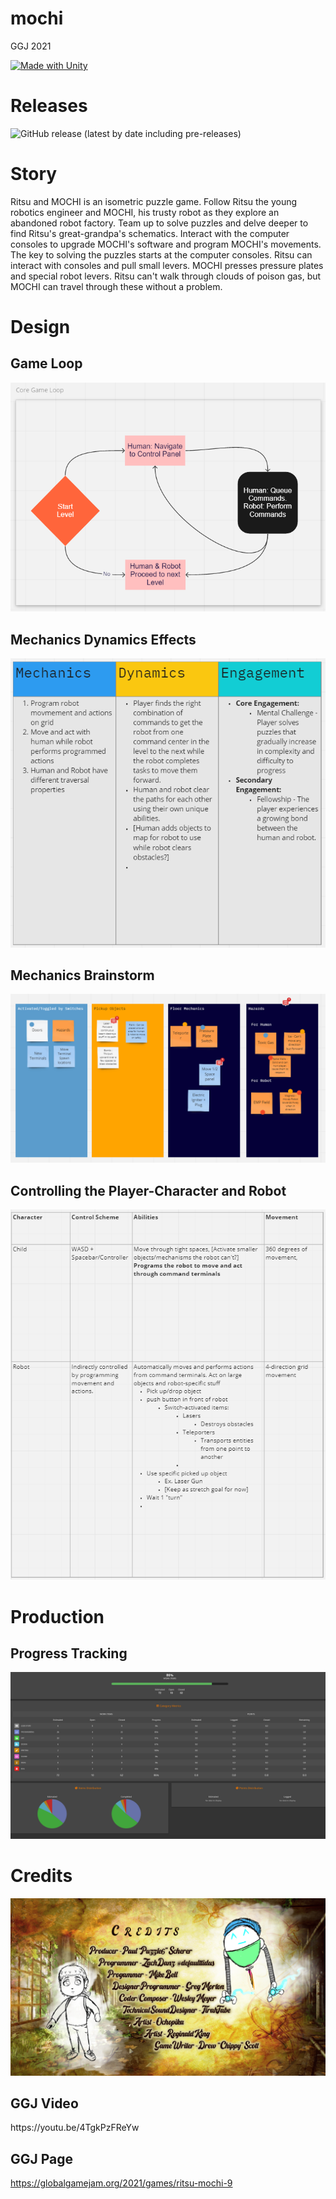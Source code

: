 # mochi
GGJ 2021

[![Made with Unity](https://img.shields.io/badge/Made%20with-Unity-57b9d3.svg?style=flat&logo=unity)](https://unity3d.com)

<h1>Releases</h1>

![GitHub release (latest by date including pre-releases)](https://img.shields.io/github/v/release/zsd4yr/mochi?include_prereleases)

<h1>Story</h1>

Ritsu and MOCHI is an isometric puzzle game. Follow Ritsu the young robotics engineer and MOCHI, his trusty robot as they explore an abandoned robot factory. Team up to solve puzzles and delve deeper to find Ritsu's great-grandpa's schematics. Interact with the computer consoles to upgrade MOCHI's software and program MOCHI's movements. The key to solving the puzzles starts at the computer consoles. Ritsu can interact with consoles and pull small levers. MOCHI presses pressure plates and special robot levers. Ritsu can't walk through clouds of poison gas, but MOCHI can travel through these without a problem.

<h1>Design</h1>

<h2>Game Loop</h2>

![Game Loop](Images/GameLoop.PNG)

<h2>Mechanics Dynamics Effects</h2>

![MDE](Images/MDA.PNG)

<h2>Mechanics Brainstorm</h2>

![Mechanics Brainstorm](Images/MechanicBrainstorm.PNG)

<h2>Controlling the Player-Character and Robot</h2>

![Controls Design](Images/ControlsDesign.PNG)

<h1>Production</h1>

<h2>Progress Tracking</h2>

![Tasks](Images/GGJProgressByEnd.PNG)

<h1>Credits</h1>

![Credits](Images/Credits2.png)

<h2>GGJ Video</h2>
https://youtu.be/4TgkPzFReYw

<h2>GGJ Page</h2>

https://globalgamejam.org/2021/games/ritsu-mochi-9
